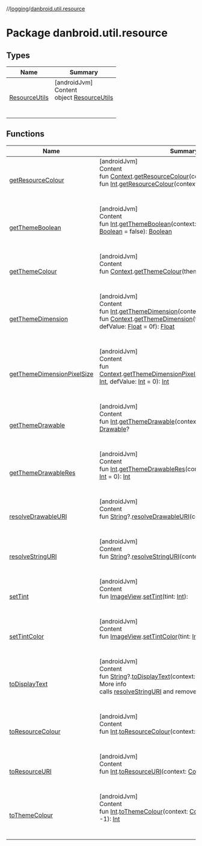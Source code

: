 //[logging](../../index.md)/[danbroid.util.resource](index.md)



# Package danbroid.util.resource  


## Types  
  
|  Name |  Summary | 
|---|---|
| <a name="danbroid.util.resource/ResourceUtils///PointingToDeclaration/"></a>[ResourceUtils](-resource-utils/index.md)| <a name="danbroid.util.resource/ResourceUtils///PointingToDeclaration/"></a>[androidJvm]  <br>Content  <br>object [ResourceUtils](-resource-utils/index.md)  <br><br><br>|


## Functions  
  
|  Name |  Summary | 
|---|---|
| <a name="danbroid.util.resource//getResourceColour/android.content.Context#kotlin.Int/PointingToDeclaration/"></a>[getResourceColour](get-resource-colour.md)| <a name="danbroid.util.resource//getResourceColour/android.content.Context#kotlin.Int/PointingToDeclaration/"></a>[androidJvm]  <br>Content  <br>fun [Context](https://developer.android.com/reference/kotlin/android/content/Context.html).[getResourceColour](get-resource-colour.md)(colorID: [Int](https://kotlinlang.org/api/latest/jvm/stdlib/kotlin/-int/index.html)): [Int](https://kotlinlang.org/api/latest/jvm/stdlib/kotlin/-int/index.html)  <br>fun [Int](https://kotlinlang.org/api/latest/jvm/stdlib/kotlin/-int/index.html).[getResourceColour](get-resource-colour.md)(context: [Context](https://developer.android.com/reference/kotlin/android/content/Context.html)): [Int](https://kotlinlang.org/api/latest/jvm/stdlib/kotlin/-int/index.html)  <br><br><br>|
| <a name="danbroid.util.resource//getThemeBoolean/kotlin.Int#android.content.Context#kotlin.Boolean/PointingToDeclaration/"></a>[getThemeBoolean](get-theme-boolean.md)| <a name="danbroid.util.resource//getThemeBoolean/kotlin.Int#android.content.Context#kotlin.Boolean/PointingToDeclaration/"></a>[androidJvm]  <br>Content  <br>fun [Int](https://kotlinlang.org/api/latest/jvm/stdlib/kotlin/-int/index.html).[getThemeBoolean](get-theme-boolean.md)(context: [Context](https://developer.android.com/reference/kotlin/android/content/Context.html), defValue: [Boolean](https://kotlinlang.org/api/latest/jvm/stdlib/kotlin/-boolean/index.html) = false): [Boolean](https://kotlinlang.org/api/latest/jvm/stdlib/kotlin/-boolean/index.html)  <br><br><br>|
| <a name="danbroid.util.resource//getThemeColour/android.content.Context#kotlin.Int/PointingToDeclaration/"></a>[getThemeColour](get-theme-colour.md)| <a name="danbroid.util.resource//getThemeColour/android.content.Context#kotlin.Int/PointingToDeclaration/"></a>[androidJvm]  <br>Content  <br>fun [Context](https://developer.android.com/reference/kotlin/android/content/Context.html).[getThemeColour](get-theme-colour.md)(themeColorAttribute: [Int](https://kotlinlang.org/api/latest/jvm/stdlib/kotlin/-int/index.html)): [Int](https://kotlinlang.org/api/latest/jvm/stdlib/kotlin/-int/index.html)  <br><br><br>|
| <a name="danbroid.util.resource//getThemeDimension/kotlin.Int#android.content.Context/PointingToDeclaration/"></a>[getThemeDimension](get-theme-dimension.md)| <a name="danbroid.util.resource//getThemeDimension/kotlin.Int#android.content.Context/PointingToDeclaration/"></a>[androidJvm]  <br>Content  <br>fun [Int](https://kotlinlang.org/api/latest/jvm/stdlib/kotlin/-int/index.html).[getThemeDimension](get-theme-dimension.md)(context: [Context](https://developer.android.com/reference/kotlin/android/content/Context.html)): [Int](https://kotlinlang.org/api/latest/jvm/stdlib/kotlin/-int/index.html)  <br>fun [Context](https://developer.android.com/reference/kotlin/android/content/Context.html).[getThemeDimension](get-theme-dimension.md)(themeDimensionAttr: [Int](https://kotlinlang.org/api/latest/jvm/stdlib/kotlin/-int/index.html), defValue: [Float](https://kotlinlang.org/api/latest/jvm/stdlib/kotlin/-float/index.html) = 0f): [Float](https://kotlinlang.org/api/latest/jvm/stdlib/kotlin/-float/index.html)  <br><br><br>|
| <a name="danbroid.util.resource//getThemeDimensionPixelSize/android.content.Context#kotlin.Int#kotlin.Int/PointingToDeclaration/"></a>[getThemeDimensionPixelSize](get-theme-dimension-pixel-size.md)| <a name="danbroid.util.resource//getThemeDimensionPixelSize/android.content.Context#kotlin.Int#kotlin.Int/PointingToDeclaration/"></a>[androidJvm]  <br>Content  <br>fun [Context](https://developer.android.com/reference/kotlin/android/content/Context.html).[getThemeDimensionPixelSize](get-theme-dimension-pixel-size.md)(themeDimensionAttr: [Int](https://kotlinlang.org/api/latest/jvm/stdlib/kotlin/-int/index.html), defValue: [Int](https://kotlinlang.org/api/latest/jvm/stdlib/kotlin/-int/index.html) = 0): [Int](https://kotlinlang.org/api/latest/jvm/stdlib/kotlin/-int/index.html)  <br><br><br>|
| <a name="danbroid.util.resource//getThemeDrawable/kotlin.Int#android.content.Context#kotlin.Int/PointingToDeclaration/"></a>[getThemeDrawable](get-theme-drawable.md)| <a name="danbroid.util.resource//getThemeDrawable/kotlin.Int#android.content.Context#kotlin.Int/PointingToDeclaration/"></a>[androidJvm]  <br>Content  <br>fun [Int](https://kotlinlang.org/api/latest/jvm/stdlib/kotlin/-int/index.html).[getThemeDrawable](get-theme-drawable.md)(context: [Context](https://developer.android.com/reference/kotlin/android/content/Context.html), defValue: [Int](https://kotlinlang.org/api/latest/jvm/stdlib/kotlin/-int/index.html)): [Drawable](https://developer.android.com/reference/kotlin/android/graphics/drawable/Drawable.html)?  <br><br><br>|
| <a name="danbroid.util.resource//getThemeDrawableRes/kotlin.Int#android.content.Context#kotlin.Int/PointingToDeclaration/"></a>[getThemeDrawableRes](get-theme-drawable-res.md)| <a name="danbroid.util.resource//getThemeDrawableRes/kotlin.Int#android.content.Context#kotlin.Int/PointingToDeclaration/"></a>[androidJvm]  <br>Content  <br>fun [Int](https://kotlinlang.org/api/latest/jvm/stdlib/kotlin/-int/index.html).[getThemeDrawableRes](get-theme-drawable-res.md)(context: [Context](https://developer.android.com/reference/kotlin/android/content/Context.html), defValue: [Int](https://kotlinlang.org/api/latest/jvm/stdlib/kotlin/-int/index.html) = 0): [Int](https://kotlinlang.org/api/latest/jvm/stdlib/kotlin/-int/index.html)  <br><br><br>|
| <a name="danbroid.util.resource//resolveDrawableURI/kotlin.String?#android.content.Context/PointingToDeclaration/"></a>[resolveDrawableURI](resolve-drawable-u-r-i.md)| <a name="danbroid.util.resource//resolveDrawableURI/kotlin.String?#android.content.Context/PointingToDeclaration/"></a>[androidJvm]  <br>Content  <br>fun [String](https://kotlinlang.org/api/latest/jvm/stdlib/kotlin/-string/index.html)?.[resolveDrawableURI](resolve-drawable-u-r-i.md)(context: [Context](https://developer.android.com/reference/kotlin/android/content/Context.html)): [Int](https://kotlinlang.org/api/latest/jvm/stdlib/kotlin/-int/index.html)  <br><br><br>|
| <a name="danbroid.util.resource//resolveStringURI/kotlin.String?#android.content.Context/PointingToDeclaration/"></a>[resolveStringURI](resolve-string-u-r-i.md)| <a name="danbroid.util.resource//resolveStringURI/kotlin.String?#android.content.Context/PointingToDeclaration/"></a>[androidJvm]  <br>Content  <br>fun [String](https://kotlinlang.org/api/latest/jvm/stdlib/kotlin/-string/index.html)?.[resolveStringURI](resolve-string-u-r-i.md)(context: [Context](https://developer.android.com/reference/kotlin/android/content/Context.html)): [String](https://kotlinlang.org/api/latest/jvm/stdlib/kotlin/-string/index.html)?  <br><br><br>|
| <a name="danbroid.util.resource//setTint/android.widget.ImageView#kotlin.Int/PointingToDeclaration/"></a>[setTint](set-tint.md)| <a name="danbroid.util.resource//setTint/android.widget.ImageView#kotlin.Int/PointingToDeclaration/"></a>[androidJvm]  <br>Content  <br>fun [ImageView](https://developer.android.com/reference/kotlin/android/widget/ImageView.html).[setTint](set-tint.md)(tint: [Int](https://kotlinlang.org/api/latest/jvm/stdlib/kotlin/-int/index.html)): <!---  GfmCommand {"@class":"org.jetbrains.dokka.gfm.ResolveLinkGfmCommand","dri":{"packageName":"","classNames":"<ERROR CLASS>","callable":null,"target":{"@class":"org.jetbrains.dokka.links.PointingToDeclaration"},"extra":null}} ---><ERROR CLASS><!--- --->  <br><br><br>|
| <a name="danbroid.util.resource//setTintColor/android.widget.ImageView#kotlin.Int/PointingToDeclaration/"></a>[setTintColor](set-tint-color.md)| <a name="danbroid.util.resource//setTintColor/android.widget.ImageView#kotlin.Int/PointingToDeclaration/"></a>[androidJvm]  <br>Content  <br>fun [ImageView](https://developer.android.com/reference/kotlin/android/widget/ImageView.html).[setTintColor](set-tint-color.md)(tint: [Int](https://kotlinlang.org/api/latest/jvm/stdlib/kotlin/-int/index.html)): <!---  GfmCommand {"@class":"org.jetbrains.dokka.gfm.ResolveLinkGfmCommand","dri":{"packageName":"","classNames":"<ERROR CLASS>","callable":null,"target":{"@class":"org.jetbrains.dokka.links.PointingToDeclaration"},"extra":null}} ---><ERROR CLASS><!--- --->  <br><br><br>|
| <a name="danbroid.util.resource//toDisplayText/kotlin.String?#android.content.Context/PointingToDeclaration/"></a>[toDisplayText](to-display-text.md)| <a name="danbroid.util.resource//toDisplayText/kotlin.String?#android.content.Context/PointingToDeclaration/"></a>[androidJvm]  <br>Content  <br>fun [String](https://kotlinlang.org/api/latest/jvm/stdlib/kotlin/-string/index.html)?.[toDisplayText](to-display-text.md)(context: [Context](https://developer.android.com/reference/kotlin/android/content/Context.html)): [String](https://kotlinlang.org/api/latest/jvm/stdlib/kotlin/-string/index.html)?  <br>More info  <br>calls [resolveStringURI](resolve-string-u-r-i.md) and removes any html tags  <br><br><br>|
| <a name="danbroid.util.resource//toResourceColour/kotlin.Int#android.content.Context/PointingToDeclaration/"></a>[toResourceColour](to-resource-colour.md)| <a name="danbroid.util.resource//toResourceColour/kotlin.Int#android.content.Context/PointingToDeclaration/"></a>[androidJvm]  <br>Content  <br>fun [Int](https://kotlinlang.org/api/latest/jvm/stdlib/kotlin/-int/index.html).[toResourceColour](to-resource-colour.md)(context: [Context](https://developer.android.com/reference/kotlin/android/content/Context.html)): [Int](https://kotlinlang.org/api/latest/jvm/stdlib/kotlin/-int/index.html)  <br><br><br>|
| <a name="danbroid.util.resource//toResourceURI/kotlin.Int#android.content.Context/PointingToDeclaration/"></a>[toResourceURI](to-resource-u-r-i.md)| <a name="danbroid.util.resource//toResourceURI/kotlin.Int#android.content.Context/PointingToDeclaration/"></a>[androidJvm]  <br>Content  <br>fun [Int](https://kotlinlang.org/api/latest/jvm/stdlib/kotlin/-int/index.html).[toResourceURI](to-resource-u-r-i.md)(context: [Context](https://developer.android.com/reference/kotlin/android/content/Context.html)): [Uri](https://developer.android.com/reference/kotlin/android/net/Uri.html)  <br><br><br>|
| <a name="danbroid.util.resource//toThemeColour/kotlin.Int#android.content.Context#kotlin.Int/PointingToDeclaration/"></a>[toThemeColour](to-theme-colour.md)| <a name="danbroid.util.resource//toThemeColour/kotlin.Int#android.content.Context#kotlin.Int/PointingToDeclaration/"></a>[androidJvm]  <br>Content  <br>fun [Int](https://kotlinlang.org/api/latest/jvm/stdlib/kotlin/-int/index.html).[toThemeColour](to-theme-colour.md)(context: [Context](https://developer.android.com/reference/kotlin/android/content/Context.html), defaultValue: [Int](https://kotlinlang.org/api/latest/jvm/stdlib/kotlin/-int/index.html) = -1): [Int](https://kotlinlang.org/api/latest/jvm/stdlib/kotlin/-int/index.html)  <br><br><br>|

